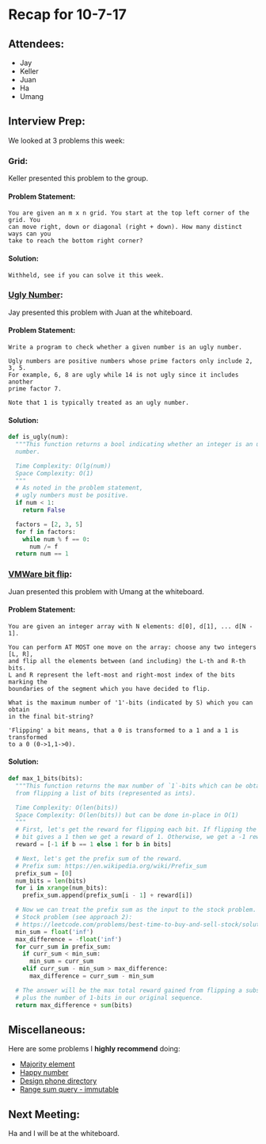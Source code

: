 # Recap for 10-7-17

## Attendees:
* Jay
* Keller
* Juan
* Ha
* Umang

## Interview Prep:
We looked at 3 problems this week:

### Grid:
Keller presented this problem to the group.
#### Problem Statement:
```
You are given an m x n grid. You start at the top left corner of the grid. You
can move right, down or diagonal (right + down). How many distinct ways can you
take to reach the bottom right corner?
```
#### Solution:
```
Withheld, see if you can solve it this week.
```

### [Ugly Number][1]:
Jay presented this problem with Juan at the whiteboard.
#### Problem Statement:
```
Write a program to check whether a given number is an ugly number.

Ugly numbers are positive numbers whose prime factors only include 2, 3, 5.
For example, 6, 8 are ugly while 14 is not ugly since it includes another
prime factor 7.

Note that 1 is typically treated as an ugly number.
```
#### Solution:
```python
def is_ugly(num):
  """This function returns a bool indicating whether an integer is an ugly
  number.

  Time Complexity: O(lg(num))
  Space Complexity: O(1)
  """
  # As noted in the problem statement,
  # ugly numbers must be positive.
  if num < 1:
    return False

  factors = [2, 3, 5]
  for f in factors:
    while num % f == 0:
      num /= f
  return num == 1
```

### [VMWare bit flip][2]:
Juan presented this problem with Umang at the whiteboard.
#### Problem Statement:
```
You are given an integer array with N elements: d[0], d[1], ... d[N - 1].

You can perform AT MOST one move on the array: choose any two integers [L, R],
and flip all the elements between (and including) the L-th and R-th bits.
L and R represent the left-most and right-most index of the bits marking the
boundaries of the segment which you have decided to flip.

What is the maximum number of '1'-bits (indicated by S) which you can obtain
in the final bit-string?

'Flipping' a bit means, that a 0 is transformed to a 1 and a 1 is transformed
to a 0 (0->1,1->0).
```
#### Solution:
```python
def max_1_bits(bits):
  """This function returns the max number of `1`-bits which can be obtained
  from flipping a list of bits (represented as ints).

  Time Complexity: O(len(bits))
  Space Complexity: O(len(bits)) but can be done in-place in O(1)
  """
  # First, let's get the reward for flipping each bit. If flipping the ith
  # bit gives a 1 then we get a reward of 1. Otherwise, we get a -1 reward.
  reward = [-1 if b == 1 else 1 for b in bits]

  # Next, let's get the prefix sum of the reward.
  # Prefix sum: https://en.wikipedia.org/wiki/Prefix_sum
  prefix_sum = [0]
  num_bits = len(bits)
  for i in xrange(num_bits):
    prefix_sum.append(prefix_sum[i - 1] + reward[i])

  # Now we can treat the prefix sum as the input to the stock problem.
  # Stock problem (see approach 2):
  # https://leetcode.com/problems/best-time-to-buy-and-sell-stock/solution/
  min_sum = float('inf')
  max_difference = -float('inf')
  for curr_sum in prefix_sum:
    if curr_sum < min_sum:
      min_sum = curr_sum
    elif curr_sum - min_sum > max_difference:
      max_difference = curr_sum - min_sum

  # The answer will be the max total reward gained from flipping a subsequence
  # plus the number of 1-bits in our original sequence.
  return max_difference + sum(bits)
```

## Miscellaneous:
Here are some problems I **highly recommend** doing:
 * [Majority element][3]
 * [Happy number][4]
 * [Design phone directory][5]
 * [Range sum query - immutable][6]

## Next Meeting:
Ha and I will be at the whiteboard.


[1]: https://leetcode.com/problems/ugly-number/description/
[2]: https://gist.github.com/ajgupta/5fd26188409ad2a29d7d
[3]: https://leetcode.com/problems/majority-element/description/
[4]: https://leetcode.com/problems/happy-number/description/
[5]: https://leetcode.com/problems/design-phone-directory/description/
[6]: https://leetcode.com/problems/range-sum-query-immutable/description/
